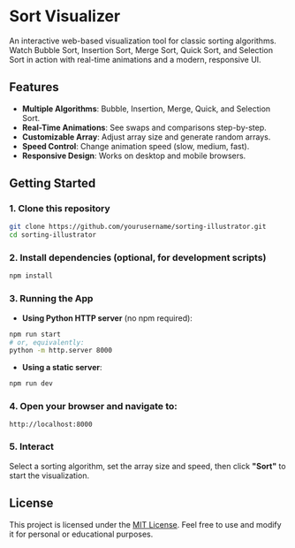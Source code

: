 # Sort Visualizer

An interactive web-based visualization tool for classic sorting algorithms. Watch Bubble Sort, Insertion Sort, Merge Sort, Quick Sort, and Selection Sort in action with real-time animations and a modern, responsive UI.

## Features

* **Multiple Algorithms**: Bubble, Insertion, Merge, Quick, and Selection Sort.
* **Real-Time Animations**: See swaps and comparisons step-by-step.
* **Customizable Array**: Adjust array size and generate random arrays.
* **Speed Control**: Change animation speed (slow, medium, fast).
* **Responsive Design**: Works on desktop and mobile browsers.

## Getting Started

### 1. Clone this repository

```bash
git clone https://github.com/yourusername/sorting-illustrator.git
cd sorting-illustrator
```

### 2. Install dependencies (optional, for development scripts)

```bash
npm install
```

### 3. Running the App

* **Using Python HTTP server** (no npm required):

```bash
npm run start
# or, equivalently:
python -m http.server 8000
```

* **Using a static server**:

```bash
npm run dev
```

### 4. Open your browser and navigate to:

```
http://localhost:8000
```

### 5. Interact

Select a sorting algorithm, set the array size and speed, then click **"Sort"** to start the visualization.

## License

This project is licensed under the [MIT License](LICENSE). Feel free to use and modify it for personal or educational purposes.
